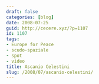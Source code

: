```yaml
---
draft: false
categories: [blog]
date: 2008-07-25
guid: http://cecere.xyz/?p=1107
id: 1107
tags:
- Europe for Peace
- scudo-spaziale
- spot
- video
title: Ascanio Celestini
slug: /2008/07/ascanio-celestini/
---
```


